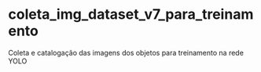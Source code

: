 # coleta_img_dataset_v7_para_treinamento
Coleta e catalogação das imagens dos objetos para treinamento na rede YOLO
